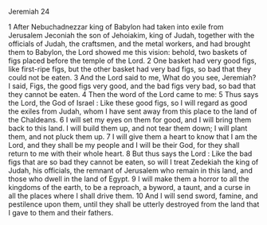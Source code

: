 Jeremiah 24

1	After Nebuchadnezzar king of Babylon had taken into exile from Jerusalem Jeconiah the son of Jehoiakim, king of Judah, together with the officials of Judah, the craftsmen, and the metal workers, and had brought them to Babylon, the Lord showed me this vision: behold, two baskets of figs placed before the temple of the Lord.
2	One basket had very good figs, like first-ripe figs, but the other basket had very bad figs, so bad that they could not be eaten.
3	And the Lord said to me, What do you see, Jeremiah? I said, Figs, the good figs very good, and the bad figs very bad, so bad that they cannot be eaten.
4	Then the word of the Lord came to me:
5	Thus says the Lord, the God of Israel : Like these good figs, so I will regard as good the exiles from Judah, whom I have sent away from this place to the land of the Chaldeans.
6	I will set my eyes on them for good, and I will bring them back to this land. I will build them up, and not tear them down; I will plant them, and not pluck them up.
7	I will give them a heart to know that I am the Lord, and they shall be my people and I will be their God, for they shall return to me with their whole heart.
8	But thus says the Lord : Like the bad figs that are so bad they cannot be eaten, so will I treat Zedekiah the king of Judah, his officials, the remnant of Jerusalem who remain in this land, and those who dwell in the land of Egypt.
9	I will make them a horror to all the kingdoms of the earth, to be a reproach, a byword, a taunt, and a curse in all the places where I shall drive them.
10	And I will send sword, famine, and pestilence upon them, until they shall be utterly destroyed from the land that I gave to them and their fathers.


